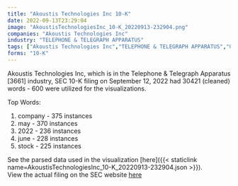 ```yaml
---
title: "Akoustis Technologies Inc 10-K"
date: 2022-09-13T23:29:04
image: "AkoustisTechnologiesInc_10-K_20220913-232904.png"
companies: "Akoustis Technologies Inc"
industry: "TELEPHONE & TELEGRAPH APPARATUS"
tags: ["Akoustis Technologies Inc","TELEPHONE & TELEGRAPH APPARATUS","09-12-2022","10-K"]
forms: "10-K"
---
```

Akoustis Technologies Inc, which is in the Telephone & Telegraph Apparatus [3661] industry, SEC 10-K filing on September 12, 2022 had 30421 (cleaned) words - 600 were utilized for the visualizations.

Top Words:
1. company - 375 instances
2. may - 370 instances
3. 2022 - 236 instances
4. june - 228 instances
5. stock - 225 instances


See the parsed data used in the visualization [here]({{< staticlink name=AkoustisTechnologiesInc_10-K_20220913-232904.json >}}).  
View the actual filing on the SEC website [here](https://www.sec.gov/Archives/edgar/data/1584754/0001213900-22-055194.txt)